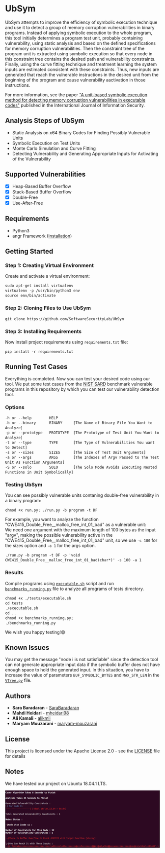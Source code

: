 # UbSym
UbSym attempts to improve the efficiency of symbolic execution technique and use it to detect a group of memory corruption vulnerabilities in binary programs. Instead of applying symbolic execution to the whole program, this tool initially determines a program test unit, probably containing vulnerability, using static analysis and based on the defined specifications for memory corruption vulnerabilities. Then the constraint tree of the program unit is extracted using symbolic execution so that every node in this constraint tree contains the desired path and vulnerability constraints. Finally, using the curve fitting technique and treatment learning the system inputs are estimated consistent with these constraints. Thus, new inputs are generated that reach the vulnerable instructions in the desired unit from the beginning of the program and cause vulnerability aactivation in those instructions.

For more information, see the paper ["A unit-based symbolic execution method for detecting memory corruption vulnerabilities in executable codes"](https://link.springer.com/article/10.1007/s10207-023-00691-1) published in the International Journal of Information Security.

Analysis Steps of UbSym
------------
* Static Analysis on x64 Binary Codes for Finding Possibly Vulnerable Units
* Symbolic Execution on Test Units
* Monte Carlo Simulation and Curve Fitting
* Detecting Vulnerability and Generating Appropriate Inputs for Activating of the Vulnerability

## Supported Vulnerabilities
- [x] Heap-Based Buffer Overflow
- [x] Stack-Based Buffer Overflow
- [x] Double-Free
- [x] Use-After-Free

## Requirements
- Python3
- angr Framework ([Installation](https://angr.io))

Getting Started
------------
### Step 1: Creating Virtual Environment
Create and activate a virtual environment:
```
sudo apt-get install virtualenv
virtualenv -p /usr/bin/python3 env
source env/bin/activate
```
### Step 2: Cloning Files to Use UbSym
```
git clone https://github.com/SoftwareSecurityLab/UbSym
```
### Step 3: Installing Requirements
Now install project requirements using `requirements.txt` file:
```
pip install -r requirements.txt
```
Running Test Cases
------------
Everything is completed. Now you can test your desired code using our tool. We put some test cases from the [NIST SARD](https://samate.nist.gov/SRD/) benchmark vulnerable programs in this repository by which you can test our vulnerability detection tool.
### Options
```
-h or --help        HELP
-b or --binary      BINARY     [The Name of Binary File You Want to Analyze]
-p or --prototype   PROTOTYPE  [The Prototype of Test Unit You Want to Analyze]
-t or --type        TYPE       [The Type of Vulnerabilities You want to Detect]
-s or --sizes       SIZES      [The Size of Test Unit Arguments]
-a or --args        ARGS       [The Indexes of Argv Passed to The Test Unit As Function Arguments]
-S or --solo        SOLO       [The Solo Mode Avoids Executing Nested Functions in Unit Symbolically]
```
### Testing UbSym
You can see possibly vulnerable units contaning double-free vulnerability in a binary program:
```
chmod +x run.py; ./run.py -b program -t DF
```
For example, you want to analyze the function "CWE415_Double_Free__malloc_free_int_01_bad" as a vulnerable unit:<br />
We need one argument with the maximum length of 100 bytes as the input "argv", making the possible vulnerability active in the "CWE415_Double_Free__malloc_free_int_01_bad" unit, so we use `-s 100` for the sizes option and `-a 1` for the args option.
```
./run.py -b program -t DF -p 'void CWE415_Double_Free__malloc_free_int_01_bad(char*)' -s 100 -a 1
```
### Results
Compile programs using [`executable.sh`](https://github.com/SoftwareSecurityLab/UbSym/blob/main/tests/executable.sh) script and run [`benchmarks_running.py`](https://github.com/SoftwareSecurityLab/UbSym/blob/main/benchmarks_running.py) file to analyze all programs of tests directory.
```
chmod +x ./tests/executable.sh
cd tests
./executable.sh
cd ..
chmod +x benchmarks_running.py; 
./benchmarks_running.py
```
We wish you happy testing!😄

Known Issues
------------
You may get the message "node i is not satisfiable" since the detection tool can not generate appropriate input data if the symbolic buffer does not have enough space to hold the generated input. In this situation, you have to increase the value of parameters `BUF_SYMBOLIC_BYTES` and `MAX_STR_LEN` in the [`VTree.py`](https://github.com/SoftwareSecurityLab/UbSym/blob/main/analysis/VTree.py) file.

## Authors
* **Sara Baradaran** - [SaraBaradaran](https://github.com/SaraBaradaran)
* **Mahdi Heidari** - [mheidari98](https://github.com/mheidari98/)
* **Ali Kamali** - [alikmli](https://github.com/alikmli)
* **Maryam Mouzarani** - [maryam-mouzarani](https://github.com/maryam-mouzarani)

## License
This project is licensed under the Apache License 2.0 - see the [LICENSE](https://github.com/SoftwareSecurityLab/Heap-Overflow-Detection/blob/main/LICENSE) file for details

Notes
------------
We have tested our project on Ubuntu 18.04.1 LTS.

<div align="center">
  <a href="https://github.com/SoftwareSecurityLab/Heap-Overflow-Detection">
    <img src="https://github.com/SoftwareSecurityLab/Heap-Overflow-Detection/blob/main/CWE122_Heap_Based_Buffer_Overflow__c_CWE193_char_cpy_01_bad.png" alt="CWE122_Heap_Based_Buffer_Overflow__c_CWE193_char_cpy_01_bad" width="1100">
  </a>
</div>
